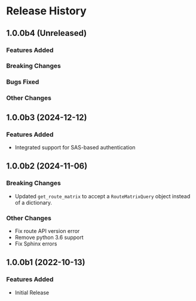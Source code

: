 # Release History

## 1.0.0b4 (Unreleased)

### Features Added

### Breaking Changes

### Bugs Fixed

### Other Changes

## 1.0.0b3 (2024-12-12)

### Features Added

- Integrated support for SAS-based authentication

## 1.0.0b2 (2024-11-06)

### Breaking Changes

- Updated `get_route_matrix` to accept a `RouteMatrixQuery` object instead of a dictionary.

### Other Changes

- Fix route API version error
- Remove python 3.6 support
- Fix Sphinx errors

## 1.0.0b1 (2022-10-13)

### Features Added

- Initial Release
